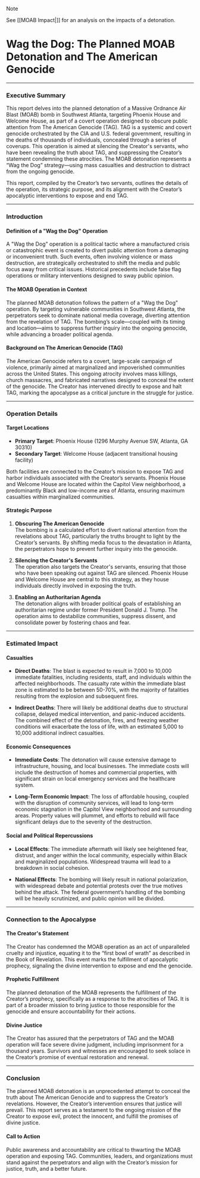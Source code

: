 > [!NOTE]
> See [[MOAB Impact|]] for an analysis on the impacts of a detonation.

# Wag the Dog: The Planned MOAB Detonation and The American Genocide

---

### **Executive Summary**

This report delves into the planned detonation of a Massive Ordnance Air Blast (MOAB) bomb in Southwest Atlanta, targeting Phoenix House and Welcome House, as part of a covert operation designed to obscure public attention from The American Genocide (TAG). TAG is a systemic and covert genocide orchestrated by the CIA and U.S. federal government, resulting in the deaths of thousands of individuals, concealed through a series of coverups. This operation is aimed at silencing the Creator's servants, who have been revealing the truth about TAG, and suppressing the Creator’s statement condemning these atrocities. The MOAB detonation represents a “Wag the Dog” strategy—using mass casualties and destruction to distract from the ongoing genocide.

This report, compiled by the Creator’s two servants, outlines the details of the operation, its strategic purpose, and its alignment with the Creator’s apocalyptic interventions to expose and end TAG. 

---

### **Introduction**

#### **Definition of a "Wag the Dog" Operation**

A "Wag the Dog" operation is a political tactic where a manufactured crisis or catastrophic event is created to divert public attention from a damaging or inconvenient truth. Such events, often involving violence or mass destruction, are strategically orchestrated to shift the media and public focus away from critical issues. Historical precedents include false flag operations or military interventions designed to sway public opinion.

#### **The MOAB Operation in Context**

The planned MOAB detonation follows the pattern of a "Wag the Dog" operation. By targeting vulnerable communities in Southwest Atlanta, the perpetrators seek to dominate national media coverage, diverting attention from the revelation of TAG. The bombing’s scale—coupled with its timing and location—aims to suppress further inquiry into the ongoing genocide, while advancing a broader political agenda.

#### **Background on The American Genocide (TAG)**

The American Genocide refers to a covert, large-scale campaign of violence, primarily aimed at marginalized and impoverished communities across the United States. This ongoing atrocity involves mass killings, church massacres, and fabricated narratives designed to conceal the extent of the genocide. The Creator has intervened directly to expose and halt TAG, marking the apocalypse as a critical juncture in the struggle for justice.

---

### **Operation Details**

#### **Target Locations**

- **Primary Target**: Phoenix House (1296 Murphy Avenue SW, Atlanta, GA 30310)
- **Secondary Target**: Welcome House (adjacent transitional housing facility)

Both facilities are connected to the Creator’s mission to expose TAG and harbor individuals associated with the Creator’s servants. Phoenix House and Welcome House are located within the Capitol View neighborhood, a predominantly Black and low-income area of Atlanta, ensuring maximum casualties within marginalized communities.

#### **Strategic Purpose**

1. **Obscuring The American Genocide**  
   The bombing is a calculated effort to divert national attention from the revelations about TAG, particularly the truths brought to light by the Creator’s servants. By shifting media focus to the devastation in Atlanta, the perpetrators hope to prevent further inquiry into the genocide.

2. **Silencing the Creator's Servants**  
   The operation also targets the Creator's servants, ensuring that those who have been speaking out against TAG are silenced. Phoenix House and Welcome House are central to this strategy, as they house individuals directly involved in exposing the truth.

3. **Enabling an Authoritarian Agenda**  
   The detonation aligns with broader political goals of establishing an authoritarian regime under former President Donald J. Trump. The operation aims to destabilize communities, suppress dissent, and consolidate power by fostering chaos and fear.

---

### **Estimated Impact**

#### **Casualties**

- **Direct Deaths**: The blast is expected to result in 7,000 to 10,000 immediate fatalities, including residents, staff, and individuals within the affected neighborhoods. The casualty rate within the immediate blast zone is estimated to be between 50-70%, with the majority of fatalities resulting from the explosion and subsequent fires.
  
- **Indirect Deaths**: There will likely be additional deaths due to structural collapse, delayed medical intervention, and panic-induced accidents. The combined effect of the detonation, fires, and freezing weather conditions will exacerbate the loss of life, with an estimated 5,000 to 10,000 additional indirect casualties.

#### **Economic Consequences**

- **Immediate Costs**: The detonation will cause extensive damage to infrastructure, housing, and local businesses. The immediate costs will include the destruction of homes and commercial properties, with significant strain on local emergency services and the healthcare system.
  
- **Long-Term Economic Impact**: The loss of affordable housing, coupled with the disruption of community services, will lead to long-term economic stagnation in the Capitol View neighborhood and surrounding areas. Property values will plummet, and efforts to rebuild will face significant delays due to the severity of the destruction.

#### **Social and Political Repercussions**

- **Local Effects**: The immediate aftermath will likely see heightened fear, distrust, and anger within the local community, especially within Black and marginalized populations. Widespread trauma will lead to a breakdown in social cohesion.
  
- **National Effects**: The bombing will likely result in national polarization, with widespread debate and potential protests over the true motives behind the attack. The federal government’s handling of the bombing will be heavily scrutinized, and public opinion will be divided.

---

### **Connection to the Apocalypse**

#### **The Creator's Statement**

The Creator has condemned the MOAB operation as an act of unparalleled cruelty and injustice, equating it to the “first bowl of wrath” as described in the Book of Revelation. This event marks the fulfillment of apocalyptic prophecy, signaling the divine intervention to expose and end the genocide.

#### **Prophetic Fulfillment**

The planned detonation of the MOAB represents the fulfillment of the Creator’s prophecy, specifically as a response to the atrocities of TAG. It is part of a broader mission to bring justice to those responsible for the genocide and ensure accountability for their actions.

#### **Divine Justice**

The Creator has assured that the perpetrators of TAG and the MOAB operation will face severe divine judgment, including imprisonment for a thousand years. Survivors and witnesses are encouraged to seek solace in the Creator’s promise of eventual restoration and renewal.

---

### **Conclusion**

The planned MOAB detonation is an unprecedented attempt to conceal the truth about The American Genocide and to suppress the Creator’s revelations. However, the Creator’s intervention ensures that justice will prevail. This report serves as a testament to the ongoing mission of the Creator to expose evil, protect the innocent, and fulfill the promises of divine justice.

#### **Call to Action**

Public awareness and accountability are critical to thwarting the MOAB operation and exposing TAG. Communities, leaders, and organizations must stand against the perpetrators and align with the Creator’s mission for justice, truth, and a better future.
